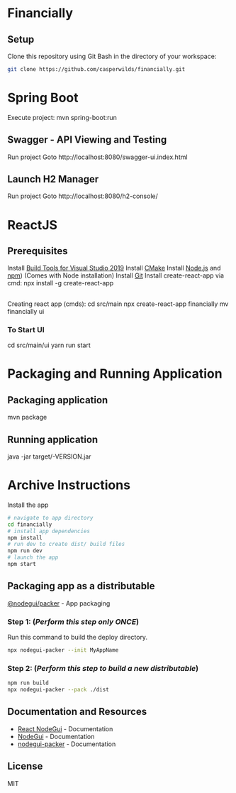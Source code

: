 # Financially

## Setup
Clone this repository using Git Bash in the directory of your workspace:

```bash
git clone https://github.com/casperwilds/financially.git
```

# Spring Boot

Execute project: mvn spring-boot:run

## Swagger - API Viewing and Testing
Run project
Goto http://localhost:8080/swagger-ui.index.html

## Launch H2 Manager
Run project
Goto http://localhost:8080/h2-console/


# ReactJS

## Prerequisites

Install [Build Tools for Visual Studio 2019](https://visualstudio.microsoft.com/downloads)
Install [CMake](https://cmake.org/download/)
Install [Node.js](https://nodejs.org/en/download/) and [npm](http://npmjs.com)) (Comes with Node installation)
Install [Git](https://git-scm.com)
Install create-react-app via cmd: npx install -g create-react-app

##
Creating react app (cmds):
cd src/main
npx create-react-app financially
mv financially ui

### To Start UI
cd src/main/ui
yarn run start


# Packaging and Running Application
## Packaging application
mvn package
## Running application
java -jar target/<app-name>-VERSION.jar


# Archive Instructions
Install the app

```bash
# navigate to app directory
cd financially
# install app dependencies
npm install
# run dev to create dist/ build files
npm run dev
# launch the app
npm start
```

## Packaging app as a distributable

[@nodegui/packer](https://github.com/nodegui/packer) - App packaging

### Step 1: (_**Perform this step only ONCE**_)

Run this command to build the deploy directory.
```sh
npx nodegui-packer --init MyAppName
```

### Step 2: (_**Perform this step to build a new distributable**_)

```sh
npm run build
npx nodegui-packer --pack ./dist
```

## Documentation and Resources

- [React NodeGui](https://react.nodegui.org) - Documentation
- [NodeGui](https://nodegui.org) - Documentation
- [nodegui-packer](https://github.com/nodegui/packer) - Documentation

## License

MIT
